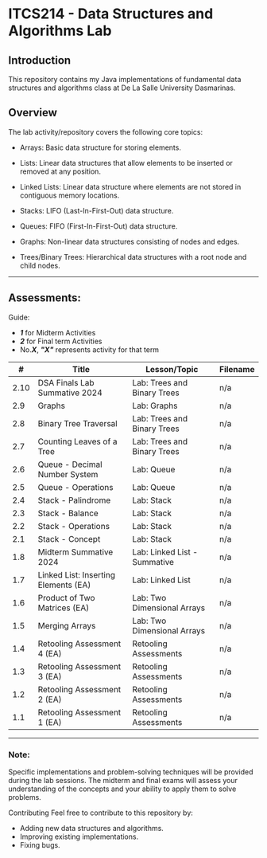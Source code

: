 # ITCS214 - Data Structures and Algorithms Lab

## Introduction
This repository contains my Java implementations of fundamental data structures and algorithms class at De La Salle University Dasmarinas.
## Overview
The lab activity/repository covers the following core topics:

- Arrays: Basic data structure for storing elements.
  
- Lists: Linear data structures that allow elements to be inserted or removed at any position.
  
- Linked Lists: Linear data structure where elements are not stored in contiguous memory locations.
  
- Stacks: LIFO (Last-In-First-Out) data structure.
  
- Queues: FIFO (First-In-First-Out) data structure.
  
- Graphs: Non-linear data structures consisting of nodes and edges.
  
- Trees/Binary Trees: Hierarchical data structures with a root node and child nodes.
---
## Assessments:
Guide: 
- ***1*** for Midterm Activities
- ***2*** for Final term Activities
- No.***X***, ***"X"*** represents activity for that term

| #  | Title                                   | Lesson/Topic                      | Filename |
|----|-----------------------------------------|------------------------------------|----------|
| 2.10  | DSA Finals Lab Summative 2024        | Lab: Trees and Binary Trees       | n/a      |
| 2.9  | Graphs                                | Lab: Graphs                       | n/a      |
| 2.8  | Binary Tree Traversal                 | Lab: Trees and Binary Trees       | n/a      |
| 2.7 | Counting Leaves of a Tree              | Lab: Trees and Binary Trees       | n/a      |
| 2.6 | Queue - Decimal Number System          | Lab: Queue                        | n/a      |
| 2.5 | Queue - Operations                     | Lab: Queue                        | n/a      |
| 2.4 | Stack - Palindrome                     | Lab: Stack                        | n/a      |
| 2.3 | Stack - Balance                        | Lab: Stack                        | n/a      |
| 2.2 | Stack - Operations                     | Lab: Stack                        | n/a      |
| 2.1 | Stack - Concept                        | Lab: Stack                        | n/a      |
| 1.8 | Midterm Summative 2024                 | Lab: Linked List - Summative      | n/a      |
| 1.7 | Linked List: Inserting Elements (EA)   | Lab: Linked List                  | n/a      |
| 1.6 | Product of Two Matrices (EA)           | Lab: Two Dimensional Arrays       | n/a      |
| 1.5 | Merging Arrays                         | Lab: Two Dimensional Arrays       | n/a      |
| 1.4 | Retooling Assessment 4 (EA)            | Retooling Assessments             | n/a      |
| 1.3 | Retooling Assessment 3 (EA)            | Retooling Assessments             | n/a      |
| 1.2 | Retooling Assessment 2 (EA)            | Retooling Assessments             | n/a      |
| 1.1 | Retooling Assessment 1 (EA)            | Retooling Assessments             | n/a      |

---
### Note:
Specific implementations and problem-solving techniques will be provided during the lab sessions.
The midterm and final exams will assess your understanding of the concepts and your ability to apply them to solve problems.

Contributing Feel free to contribute to this repository by:
- Adding new data structures and algorithms.
- Improving existing implementations.
- Fixing bugs.
